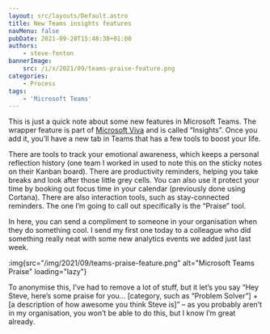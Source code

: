 ```yaml
---
layout: src/layouts/Default.astro
title: New Teams insights features
navMenu: false
pubDate: 2021-09-20T15:48:38+01:00
authors:
    - steve-fenton
bannerImage:
    src: /i/x/2021/09/teams-praise-feature.png
categories:
    - Process
tags:
    - 'Microsoft Teams'
---
```


This is just a quick note about some new features in Microsoft Teams. The wrapper feature is part of [Microsoft Viva](https://www.microsoft.com/en-gb/microsoft-viva/insights) and is called “Insights”. Once you add it, you’ll have a new tab in Teams that has a few tools to boost your life.

There are tools to track your emotional awareness, which keeps a personal reflection history (one team I worked in used to note this on the sticky notes on their Kanban board). There are productivity reminders, helping you take breaks and look after those little grey cells. You can also use it protect your time by booking out focus time in your calendar (previously done using Cortana). There are also interaction tools, such as stay-connected reminders. The one I’m going to call out specifically is the “Praise” tool.

In here, you can send a compliment to someone in your organisation when they do something cool. I send my first one today to a colleague who did something really neat with some new analytics events we added just last week.

:img{src="/img/2021/09/teams-praise-feature.png" alt="Microsoft Teams Praise" loading="lazy"}

To anonymise this, I’ve had to remove a lot of stuff, but it let’s you say “Hey Steve, here’s some praise for you… \[category, such as “Problem Solver”\] + \[a description of how awesome you think Steve is\]” – as you probably aren’t in my organisation, you won’t be able to do this, but I know I’m great already.